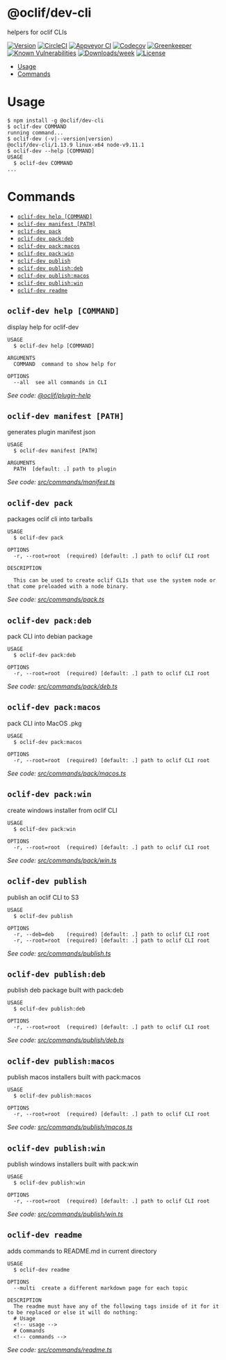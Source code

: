 @oclif/dev-cli
===============

helpers for oclif CLIs

[![Version](https://img.shields.io/npm/v/@oclif/dev-cli.svg)](https://npmjs.org/package/@oclif/dev-cli)
[![CircleCI](https://circleci.com/gh/oclif/dev-cli/tree/master.svg?style=shield)](https://circleci.com/gh/oclif/dev-cli/tree/master)
[![Appveyor CI](https://ci.appveyor.com/api/projects/status/github/oclif/dev-cli?branch=master&svg=true)](https://ci.appveyor.com/project/heroku/dev-cli/branch/master)
[![Codecov](https://codecov.io/gh/oclif/dev-cli/branch/master/graph/badge.svg)](https://codecov.io/gh/oclif/dev-cli)
[![Greenkeeper](https://badges.greenkeeper.io/oclif/dev-cli.svg)](https://greenkeeper.io/)
[![Known Vulnerabilities](https://snyk.io/test/npm/@oclif/dev-cli/badge.svg)](https://snyk.io/test/npm/@oclif/dev-cli)
[![Downloads/week](https://img.shields.io/npm/dw/@oclif/dev-cli.svg)](https://npmjs.org/package/@oclif/dev-cli)
[![License](https://img.shields.io/npm/l/@oclif/dev-cli.svg)](https://github.com/oclif/dev-cli/blob/master/package.json)

<!-- toc -->
* [Usage](#usage)
* [Commands](#commands)
<!-- tocstop -->
# Usage
<!-- usage -->
```sh-session
$ npm install -g @oclif/dev-cli
$ oclif-dev COMMAND
running command...
$ oclif-dev (-v|--version|version)
@oclif/dev-cli/1.13.9 linux-x64 node-v9.11.1
$ oclif-dev --help [COMMAND]
USAGE
  $ oclif-dev COMMAND
...
```
<!-- usagestop -->
# Commands
<!-- commands -->
* [`oclif-dev help [COMMAND]`](#oclif-dev-help-command)
* [`oclif-dev manifest [PATH]`](#oclif-dev-manifest-path)
* [`oclif-dev pack`](#oclif-dev-pack)
* [`oclif-dev pack:deb`](#oclif-dev-packdeb)
* [`oclif-dev pack:macos`](#oclif-dev-packmacos)
* [`oclif-dev pack:win`](#oclif-dev-packwin)
* [`oclif-dev publish`](#oclif-dev-publish)
* [`oclif-dev publish:deb`](#oclif-dev-publishdeb)
* [`oclif-dev publish:macos`](#oclif-dev-publishmacos)
* [`oclif-dev publish:win`](#oclif-dev-publishwin)
* [`oclif-dev readme`](#oclif-dev-readme)

## `oclif-dev help [COMMAND]`

display help for oclif-dev

```
USAGE
  $ oclif-dev help [COMMAND]

ARGUMENTS
  COMMAND  command to show help for

OPTIONS
  --all  see all commands in CLI
```

_See code: [@oclif/plugin-help](https://github.com/oclif/plugin-help/blob/v1.2.5/src/commands/help.ts)_

## `oclif-dev manifest [PATH]`

generates plugin manifest json

```
USAGE
  $ oclif-dev manifest [PATH]

ARGUMENTS
  PATH  [default: .] path to plugin
```

_See code: [src/commands/manifest.ts](https://github.com/oclif/dev-cli/blob/v1.13.9/src/commands/manifest.ts)_

## `oclif-dev pack`

packages oclif cli into tarballs

```
USAGE
  $ oclif-dev pack

OPTIONS
  -r, --root=root  (required) [default: .] path to oclif CLI root

DESCRIPTION

  This can be used to create oclif CLIs that use the system node or that come preloaded with a node binary.
```

_See code: [src/commands/pack.ts](https://github.com/oclif/dev-cli/blob/v1.13.9/src/commands/pack.ts)_

## `oclif-dev pack:deb`

pack CLI into debian package

```
USAGE
  $ oclif-dev pack:deb

OPTIONS
  -r, --root=root  (required) [default: .] path to oclif CLI root
```

_See code: [src/commands/pack/deb.ts](https://github.com/oclif/dev-cli/blob/v1.13.9/src/commands/pack/deb.ts)_

## `oclif-dev pack:macos`

pack CLI into MacOS .pkg

```
USAGE
  $ oclif-dev pack:macos

OPTIONS
  -r, --root=root  (required) [default: .] path to oclif CLI root
```

_See code: [src/commands/pack/macos.ts](https://github.com/oclif/dev-cli/blob/v1.13.9/src/commands/pack/macos.ts)_

## `oclif-dev pack:win`

create windows installer from oclif CLI

```
USAGE
  $ oclif-dev pack:win

OPTIONS
  -r, --root=root  (required) [default: .] path to oclif CLI root
```

_See code: [src/commands/pack/win.ts](https://github.com/oclif/dev-cli/blob/v1.13.9/src/commands/pack/win.ts)_

## `oclif-dev publish`

publish an oclif CLI to S3

```
USAGE
  $ oclif-dev publish

OPTIONS
  -r, --deb=deb    (required) [default: .] path to oclif CLI root
  -r, --root=root  (required) [default: .] path to oclif CLI root
```

_See code: [src/commands/publish.ts](https://github.com/oclif/dev-cli/blob/v1.13.9/src/commands/publish.ts)_

## `oclif-dev publish:deb`

publish deb package built with pack:deb

```
USAGE
  $ oclif-dev publish:deb

OPTIONS
  -r, --root=root  (required) [default: .] path to oclif CLI root
```

_See code: [src/commands/publish/deb.ts](https://github.com/oclif/dev-cli/blob/v1.13.9/src/commands/publish/deb.ts)_

## `oclif-dev publish:macos`

publish macos installers built with pack:macos

```
USAGE
  $ oclif-dev publish:macos

OPTIONS
  -r, --root=root  (required) [default: .] path to oclif CLI root
```

_See code: [src/commands/publish/macos.ts](https://github.com/oclif/dev-cli/blob/v1.13.9/src/commands/publish/macos.ts)_

## `oclif-dev publish:win`

publish windows installers built with pack:win

```
USAGE
  $ oclif-dev publish:win

OPTIONS
  -r, --root=root  (required) [default: .] path to oclif CLI root
```

_See code: [src/commands/publish/win.ts](https://github.com/oclif/dev-cli/blob/v1.13.9/src/commands/publish/win.ts)_

## `oclif-dev readme`

adds commands to README.md in current directory

```
USAGE
  $ oclif-dev readme

OPTIONS
  --multi  create a different markdown page for each topic

DESCRIPTION
  The readme must have any of the following tags inside of it for it to be replaced or else it will do nothing:
  # Usage
  <!-- usage -->
  # Commands
  <!-- commands -->
```

_See code: [src/commands/readme.ts](https://github.com/oclif/dev-cli/blob/v1.13.9/src/commands/readme.ts)_
<!-- commandsstop -->
